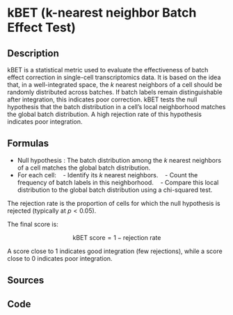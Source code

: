 # kBET (k-nearest neighbor Batch Effect Test)

## Description 

kBET is a statistical metric used to evaluate the effectiveness of batch effect correction in single-cell transcriptomics data. 
It is based on the idea that, in a well-integrated space, the $k$ nearest neighbors of a cell should be randomly distributed across batches. 
If batch labels remain distinguishable after integration, this indicates poor correction. 
kBET tests the null hypothesis that the batch distribution in a cell’s local neighborhood matches the global batch distribution. 
A high rejection rate of this hypothesis indicates poor integration.

## Formulas 

- Null hypothesis : The batch distribution among the $k$ nearest neighbors of a cell matches the global batch distribution.
- For each cell:
   - Identify its $k$ nearest neighbors.
   - Count the frequency of batch labels in this neighborhood.
   - Compare this local distribution to the global batch distribution using a chi-squared test.

The rejection rate is the proportion of cells for which the null hypothesis is rejected (typically at $p < 0.05$).


The final score is:

$$\text{kBET score} = 1 - \text{rejection rate}$$

A score close to 1 indicates good integration (few rejections), while a score close to 0 indicates poor integration.

## Sources 



## Code


